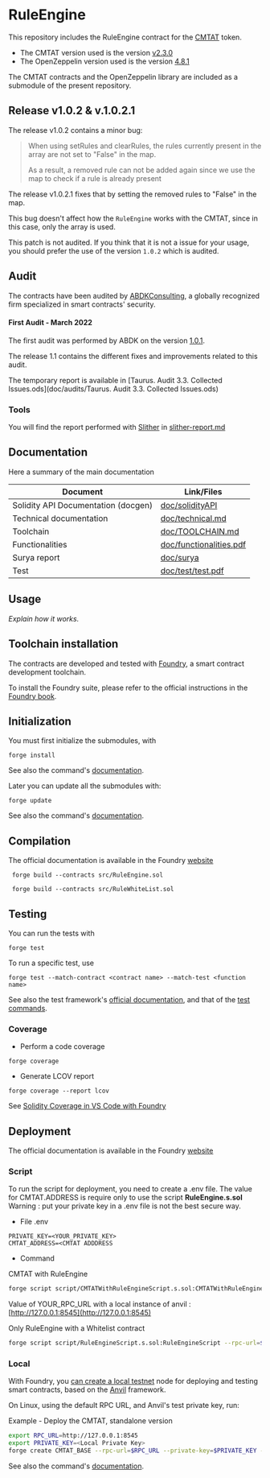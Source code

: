 # RuleEngine

This repository includes the RuleEngine contract for the [CMTAT](https://github.com/CMTA/CMTAT) token. 
- The CMTAT version used is the version [v2.3.0](https://github.com/CMTA/CMTAT/releases/tag/v2.3.0)
- The OpenZeppelin version used is the version [4.8.1](https://github.com/OpenZeppelin/openzeppelin-contracts/releases/tag/v4.8.1)

The CMTAT contracts and the OpenZeppelin library are included as a submodule of the present repository.

## Release v1.0.2 & v.1.0.2.1

The release v1.0.2 contains a minor bug:

> When using setRules and clearRules, the rules currently present in the array are not set to "False" in the map.
>
> As a result, a removed rule can not be added again since we use the map to check if a rule is already present

The release v1.0.2.1 fixes that by setting the removed rules to "False" in the map.

This bug doesn't affect how the `RuleEngine` works with the CMTAT, since in this case, only the array is used.

This patch is not audited. If you think that it is not a issue for your usage, you should prefer the use of the version `1.0.2` which is audited.

## Audit

The contracts have been audited by [ABDKConsulting](https://www.abdk.consulting/), a globally recognized firm specialized in smart contracts' security.

#### First Audit - March 2022

The first audit was performed by ABDK on the version [1.0.1](https://github.com/CMTA/RuleEngine/releases/tag/1.0.1).

The release 1.1 contains the different fixes and improvements related to this audit.

The temporary report is available in [Taurus. Audit 3.3. Collected Issues.ods](doc/audits/Taurus. Audit 3.3. Collected Issues.ods) 

### Tools

You will find the report performed with [Slither](https://github.com/crytic/slither) in [slither-report.md](doc/audits/tools/slither-report.md) 

## Documentation

Here a summary of the main documentation

| Document                            | Link/Files                                           |
| ----------------------------------- | ---------------------------------------------------- |
| Solidity API Documentation (docgen) | [doc/solidityAPI](./doc/solidityAPI)                 |
| Technical documentation             | [doc/technical.md](./doc/technical.md)               |
| Toolchain                           | [doc/TOOLCHAIN.md](./doc/TOOLCHAIN.md)               |
| Functionalities                     | [doc/functionalities.pdf](./doc/functionalities.pdf) |
| Surya report                        | [doc/surya](./doc/surya)                             |
| Test                                | [doc/test/test.pdf](./doc/test/test.pdf)             |



## Usage

*Explain how it works.*


## Toolchain installation
The contracts are developed and tested with [Foundry](https://book.getfoundry.sh), a smart contract development toolchain.

To install the Foundry suite, please refer to the official instructions in the [Foundry book](https://book.getfoundry.sh/getting-started/installation).

## Initialization

You must first initialize the submodules, with

```
forge install
```

See also the command's [documentation](https://book.getfoundry.sh/reference/forge/forge-install).

Later you can update all the submodules with:

```
forge update
```

See also the command's [documentation](https://book.getfoundry.sh/reference/forge/forge-update).


## Compilation
The official documentation is available in the Foundry [website](https://book.getfoundry.sh/reference/forge/build-commands) 
```
 forge build --contracts src/RuleEngine.sol
```
```
 forge build --contracts src/RuleWhiteList.sol
```

## Testing
You can run the tests with

```
forge test
```

To run a specific test, use

```
forge test --match-contract <contract name> --match-test <function name>
```

See also the test framework's [official documentation](https://book.getfoundry.sh/forge/tests), and that of the [test commands](https://book.getfoundry.sh/reference/forge/test-commands).

### Coverage
* Perform a code coverage
```
forge coverage
```

* Generate LCOV report
```
forge coverage --report lcov
```

See [Solidity Coverage in VS Code with Foundry](https://mirror.xyz/devanon.eth/RrDvKPnlD-pmpuW7hQeR5wWdVjklrpOgPCOA-PJkWFU)

## Deployment
The official documentation is available in the Foundry [website](https://book.getfoundry.sh/reference/forge/deploy-commands) 
### Script
To run the script for deployment, you need to create a .env file. The value for CMTAT.ADDRESS is require only to use the script **RuleEngine.s.sol**
Warning : put your private key in a .env file is not the best secure way.

* File .env
```
PRIVATE_KEY=<YOUR_PRIVATE_KEY>
CMTAT_ADDRESS=<CMTAT ADDDRESS
```
* Command

CMTAT with RuleEngine

```bash
forge script script/CMTATWithRuleEngineScript.s.sol:CMTATWithRuleEngineScript --rpc-url=$RPC_URL  --broadcast --verify -vvv
```
Value of YOUR_RPC_URL with a local instance of anvil : [http://127.0.0.1:8545](http://127.0.0.1:8545)

Only RuleEngine with a Whitelist contract

```bash
forge script script/RuleEngineScript.s.sol:RuleEngineScript --rpc-url=$RPC_URL  --broadcast --verify -vvv
```

### Local
With Foundry, you [can create a local testnet](https://book.getfoundry.sh/reference/anvil/) node for deploying and testing smart contracts, based on the [Anvil](https://anvil.works/) framework. 

On Linux, using the default RPC URL, and Anvil's test private key, run:  

Example - Deploy the CMTAT, standalone version

```  bash
export RPC_URL=http://127.0.0.1:8545
export PRIVATE_KEY=<Local Private Key>
forge create CMTAT_BASE --rpc-url=$RPC_URL --private-key=$PRIVATE_KEY --constructor-args 0x0000000000000000000000000000000000000000,ADMIN,"CMTA Token","CMTAT","CMTAT_ISIN","https://cmta.ch",0x0000000000000000000000000000000000000000,"CMTAT_info",5
```

See also the command's [documentation](https://book.getfoundry.sh/reference/forge/deploy-command).



